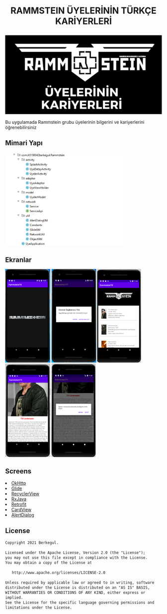# <p align="center">  RAMMSTEIN ÜYELERİNİN TÜRKÇE KARİYERLERİ</p>
<p align="center">
<img src="https://raw.githubusercontent.com/berkegul/H5190042BerkeG-l/main/kapakl.jpg"/>
</p>
Bu uygulamada Rammstein grubu üyelerinin bilgerini ve kariyerlerini öğrenebilirsiniz 
<h2 id="Mimari Yapı">Mimari Yapı</h2>
<img height= "300"  src="https://raw.githubusercontent.com/berkegul/H5190042BerkeG-l/main/MimariYapi.png" alt="SS4" />
<h2 id="Ekranlar">Ekranlar</h2>
<p>
  <img height= "300"  src="https://github.com/berkegul/RammsteinTR/blob/main/Screens/splash.png" alt="SS4" />
  <img height= "300"  src="https://github.com/berkegul/RammsteinTR/blob/main/Screens/internetbağlantısıyok.png" alt="SS4" />
  <img height= "300"  src="https://github.com/berkegul/RammsteinTR/blob/main/Screens/uyelerSplash.png" alt="SS5" />
  <img height= "300"  src="https://github.com/berkegul/RammsteinTR/blob/main/Screens/detayEkran.png" alt="SS4"/>
  <img height= "300"  src="https://github.com/berkegul/RammsteinTR/blob/main/Screens/Eminmisin.png" alt="SS4" />
</p>
<h2 id="Kullanılan Tool'lar">Screens</h2>
<li><a href="https://github.com/square/okhttp">OkHttp</a></li>
<li><a href="https://github.com/bumptech/glide">Glide</a></li>
<li><a href="https://developer.android.com/jetpack/androidx/releases/recyclerview?hl=en">RecyclerView</a></li>
<li><a href="https://github.com/ReactiveX/RxJava">RxJava</a></li>
<li><a href="https://github.com/square/retrofit">Retrofit</a></li>
<li><a href="https://developer.android.com/jetpack/androidx/releases/cardview">CardView</a></li>
<li><a href="https://developer.android.com/reference/android/app/AlertDialog">AlertDialog</a></li>

License
--------


    Copyright 2021 Berkegul.

    Licensed under the Apache License, Version 2.0 (the "License");
    you may not use this file except in compliance with the License.
    You may obtain a copy of the License at

       http://www.apache.org/licenses/LICENSE-2.0

    Unless required by applicable law or agreed to in writing, software
    distributed under the License is distributed on an "AS IS" BASIS,
    WITHOUT WARRANTIES OR CONDITIONS OF ANY KIND, either express or implied.
    See the License for the specific language governing permissions and
    limitations under the License.
